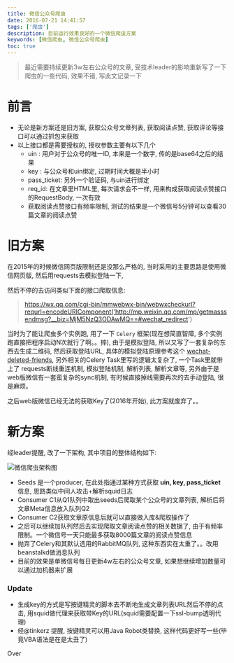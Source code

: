 ```yaml
---
title: 微信公众号爬虫
date: 2016-07-21 14:41:57
tags: ['爬虫']
description: 目前运行效果良好的一个微信爬虫方案
keywords: [微信爬虫, 微信公众号爬虫]
toc: true
---
```



> 最近需要持续更新3w左右公众号的文章, 受技术leader的影响重新写了一下爬虫的一些代码, 效果不错, 写此文记录一下

# 前言

+ 无论是新方案还是旧方案, 获取公众号文章列表, 获取阅读点赞, 获取评论等接口可以通过抓包来获取
+ 以上接口都是需要授权的, 授权参数主要有以下几个
	+ uin : 用户对于公众号的唯一ID, 本来是一个数字, 传的是base64之后的结果
	+ key : 与公众号和uin绑定, 过期时间大概是半小时
	+ pass_ticket: 另外一个验证码, 与uin进行绑定
	+ req_id: 在文章里HTML里, 每次请求会不一样, 用来构成获取阅读点赞接口的RequestBody, 一次有效
	+ 获取阅读点赞接口有频率限制, 测试的结果是一个微信号5分钟可以查看30篇文章的阅读点赞


# 旧方案

在2015年的时候微信网页版限制还是没那么严格的, 当时采用的主要思路是使用微信网页版, 然后用requests去模拟登陆一下,

然后不停的去访问类似下面的接口爬取信息:


> https://wx.qq.com/cgi-bin/mmwebwx-bin/webwxcheckurl?requrl=encodeURIComponent('http://mp.weixin.qq.com/mp/getmasssendmsg?__biz=MjM5NzQ3ODAwMQ==#wechat_redirect')


当时为了能让爬虫多个实例跑, 用了一下 `Celery` 框架(现在想简直智障, 多个实例跑直接把程序启动N次就行了啊。。摔), 由于是模拟登陆, 所以又写了一套复杂的东西去生成二维码, 然后获取登陆URL, 具体的模拟登陆原理参考这个 [wechat-deleted-friends](https://github.com/0x5e/wechat-deleted-friends), 另外相关的Celery Task里写的逻辑太复杂了, 一个Task里就带上了 requests断线重连机制, 模拟登陆机制, 解析列表, 解析文章等, 另外由于是web版微信有一套蛮复杂的sync机制, 有时候直接掉线需要再次的去手动登陆, 很是麻烦。

之后web版微信已经无法的获取Key了(2016年开始), 此方案就废弃了。。

# 新方案

经leader提醒, 改了一下架构, 其中项目的整体结构如下: 

![微信爬虫架构图](http://7jptw8.com1.z0.glb.clouddn.com/spider-wx.png)

+ Seeds 是一个producer, 在此处指通过某种方式获取 **uin, key, pass_ticket** 信息, 思路类似中间人攻击+解析squid日志
+ Consumer C1从Q1队列中取出seeds后爬取某个公众号的文章列表, 解析后将文章Meta信息放入队列Q2
+ Consumer C2获取文章原信息后就可以直接做入库&爬取操作了
+ 之后可以继续加队列然后去实现爬取文章阅读点赞的相关数据了, 由于有频率限制。一个微信号一天只能最多获取8000篇文章的阅读点赞信息
+ 抛弃了Celery和其默认选用的RabbitMQ队列, 这种东西实在太重了。。改用beanstalkd做消息队列
+ 目前的效果是单微信号每日更新4w左右的公众号文章, 如果想继续增加数量可以通过加机器来扩展


### Update

+ 生成key的方式是写按键精灵的脚本去不断地生成文章列表URL然后不停的点击, 用squid做代理来获取带Key的URL(squid需要配置一下ssl-bump透明代理)
+ 经@tinkerz 提醒, 按键精灵可以用Java Robot类替换, 这样代码更好写一些(毕竟VBA语法是在是太丑了)

Over







